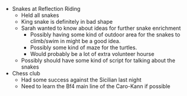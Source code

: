 - Snakes at Reflection Riding
	- Held all snakes
	- King snake is definitely in bad shape
	- Sarah wanted to know about ideas for further snake enrichment
		- Possibly having some kind of outdoor area for the snakes to climb/swim in might be a good idea.
		- Possibly some kind of maze for the turtles.
		- Would probably be a lot of extra volunteer hourse
	- Possibly should have some kind of script for talking about the snakes
- Chess club
	- Had some success against the Sicilian last night
	- Need to learn the Bf4 main line of the Caro-Kann if possible
